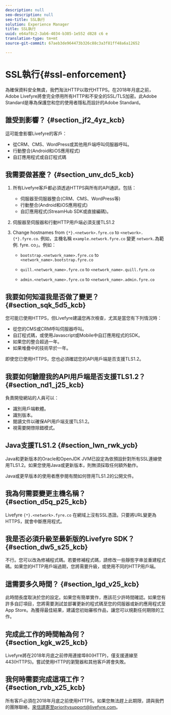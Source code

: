```yaml
---
description: null
seo-description: null
seo-title: SSL執行
solution: Experience Manager
title: SSL執行
uuid: e64af8c2-3ab6-4034-b385-1e552 d828 c6 e
translation-type: tm+mt
source-git-commit: 67aeb3de964473b326c88c3a3f81ff48a6a12652

---
```



# SSL執行{#ssl-enforcement}

為確保資料安全無虞，我們淘汰HTTP以取代HTTPS。在2018年月底之前，Adobe Livefyre將會完全停用所有HTTP和不安全的SSL/TLS加密。此Adobe Standard是專為保護您和您的使用者隱私而設計的Adobe Standard。

## 誰受到影響？ {#section_jf2_4yz_kcb}

這可能會影響Livefyre的客戶：

* 從CRM、CMS、WordPress或其他用戶端呼叫伺服器呼叫。
* 行動整合(Android和iOS應用程式)
* 自訂應用程式或自訂程式碼

## 我需要做甚麼？ {#section_unv_dc5_kcb}

1. 所有Livefyre客戶都必須透過HTTPS與所有的API通訊，包括：

   * 伺服器至伺服器整合(CRM、CMS、WordPress等)
   * 行動整合(Android和iOS應用程式)
   * 自訂應用程式(StreamHub SDK或直接編碼)。

1. 伺服器至伺服器和行動HTTP用戶端必須支援TLS1.2
1. Change hostnames from `{*}.<network>.fyre.co` to `<network>.{*}.fyre.co`. 例如，主機名稱 `example.network.fyre.co` 變更 `network.`為範例. fyre. co」。例如：

   * `bootstrap.<network_name>.fyre.co` to `<network_name>.bootstrap.fyre.co`

   * `quill.<network_name>.fyre.co` to `<network_name>.quill.fyre.co`

   * `admin.<network_name>.fyre.co` to `<network_name>.admin.fyre.co`

## 我要如何知道我是否做了變更？ {#section_sqk_5d5_kcb}

您可能已使用HTTPS，但Livefyre建議您再次檢查，尤其是當您有下列情況時：

* 從您的CMS或CRM呼叫伺服器呼叫。
* 自訂程式碼，或使用Javascript或Mobile中自訂應用程式的SDK。
* 如果您的整合超過一年。
* 如果堆疊中的技術早於一年。

即使您已使用HTTPS，您也必須確認您的API用戶端是否支援TLS1.2。

## 我要如何驗證我的API用戶端是否支援TLS1.2？ {#section_nd1_j25_kcb}

負責開發網站的人員可以：

* 識別用戶端軟體。
* 識別版本。
* 閱讀文件以確保API用戶端支援TLS1.2。
* 視需要開啓除錯模式。

## Java支援TLS1.2 {#section_lwn_rwk_ycb}

Java和更新版本的Oracle和OpenJDK JVM已設定為依預設針對所有SSL連線使用TLS1.2。如果您使用Java或更新版本，則無須採取任何額外動作。

Java或更早版本的使用者應參閱有關如何啓用TLS1.2的公開文件。

## 我為何需要變更主機名稱？ {#section_d5q_p25_kcb}

Livefyre `{*}.<network>.fyre.co` 在網域上沒有SSL憑證。只要將URL變更為HTTPS，就會中斷應用程式。

## 我是否必須升級至最新版的Livefyre SDK？ {#section_dw5_s25_kcb}

不行。您可以改為修補程式碼。若要修補程式碼，請修改一些靜態字串並重建程式碼。如果您的HTTP用戶端過期，您將需要升級，或使用不同的HTTP用戶端。

## 這需要多久時間？ {#section_lgd_v25_kcb}

此時間長度取決於您的設定。如果您有簡單實作，應該花少許時間確認。如果您有許多自訂項目，您將需要測試並部署更新的程式碼至您的伺服器或新的應用程式至App Store。為獲得最佳結果，建議您初始審核作品，讓您可以規劃任何期限的工作。

## 完成此工作的時間軸為何？ {#section_kgk_w25_kcb}

Livefyre將在2018年月底之前停用連接埠80(HTTP)，僅支援連線至443(HTTPS)。嘗試使用HTTP的瀏覽器和其他客戶將會失敗。

## 我何時需要完成這項工作？ {#section_rvb_x25_kcb}

所有客戶必須在2018年月底之前使用HTTPS。如果您無法趕上此期限，請與我們的團隊聯絡，來信請寄至prioritysupport@livefyre.com。
